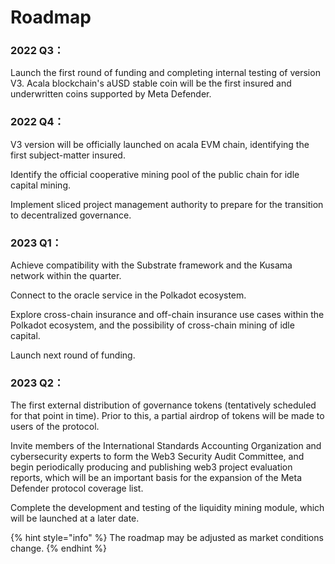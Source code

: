 # Roadmap

### 2022 Q3：

Launch the first round of funding and completing internal testing of version V3. Acala blockchain's aUSD stable coin will be the first insured and underwritten coins supported by Meta Defender.

### 2022 Q4：

V3 version will be officially launched on acala EVM chain, identifying the first subject-matter insured.&#x20;

Identify the official cooperative mining pool of the public chain for idle capital mining.&#x20;

Implement sliced project management authority to prepare for the transition to decentralized governance.

### 2023 Q1：

Achieve compatibility with the Substrate framework and the Kusama network within the quarter.&#x20;

Connect to the oracle service in the Polkadot ecosystem.&#x20;

Explore cross-chain insurance and off-chain insurance use cases within the Polkadot ecosystem, and the possibility of cross-chain mining of idle capital.&#x20;

Launch next round of funding.

### 2023 Q2：

The first external distribution of governance tokens (tentatively scheduled for that point in time). Prior to this, a partial airdrop of tokens will be made to users of the protocol.&#x20;

Invite members of the International Standards Accounting Organization and cybersecurity experts to form the Web3 Security Audit Committee, and begin periodically producing and publishing web3 project evaluation reports, which will be an important basis for the expansion of the Meta Defender protocol coverage list.&#x20;

Complete the development and testing of the liquidity mining module, which will be launched at a later date.



{% hint style="info" %}
The roadmap may be adjusted as market conditions change.
{% endhint %}
